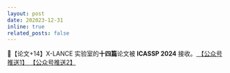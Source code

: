 ```yaml
---
layout: post
date: 202023-12-31
inline: true
related_posts: false
---
```


📃【论文+14】X-LANCE 实验室的**十四篇**论文被 **ICASSP 2024** 接收。<a href="https://mp.weixin.qq.com/s/OwneRjQfcdmeORCVijl0og"> 【公众号推送1】 </a> <a href="https://mp.weixin.qq.com/s/7GdYKCw8QYlaWHuxj8ZpqA"> 【公众号推送2】 </a>
